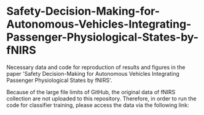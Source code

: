 # Safety-Decision-Making-for-Autonomous-Vehicles-Integrating-Passenger-Physiological-States-by-fNIRS
Necessary data and code for reproduction of results and figures in the paper 'Safety Decision-Making for Autonomous Vehicles Integrating Passenger Physiological States by fNIRS'.

Because of the large file limits of GitHub, the original data of fNIRS collection are not uploaded to this repository. Therefore, in order to run the code for classifier training, please access the data via the following link:
